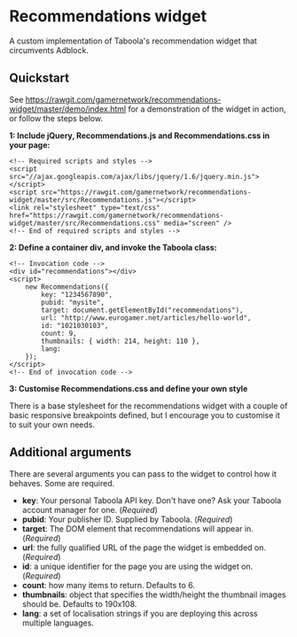 Recommendations widget
======================

A custom implementation of Taboola's recommendation widget that circumvents Adblock.

Quickstart
----------

See https://rawgit.com/gamernetwork/recommendations-widget/master/demo/index.html for a demonstration of the widget in action, or follow the steps below.

**1: Include jQuery, Recommendations.js and Recommendations.css in your page:**
```
<!-- Required scripts and styles -->
<script src="//ajax.googleapis.com/ajax/libs/jquery/1.6/jquery.min.js"></script>
<script src="https://rawgit.com/gamernetwork/recommendations-widget/master/src/Recommendations.js"></script>
<link rel="stylesheet" type="text/css" href="https://rawgit.com/gamernetwork/recommendations-widget/master/src/Recommendations.css" media="screen" />
<!-- End of required scripts and styles --> 
```

**2: Define a container div, and invoke the Taboola class:**
```
<!-- Invocation code -->
<div id="recommendations"></div>
<script>
	new Recommendations({
		key: "1234567890",
		pubid: "mysite",
		target: document.getElementById("recommendations"),
		url: "http://www.eurogamer.net/articles/hello-world",
		id: "1021030103",
		count: 9,
		thumbnails: { width: 214, height: 110 },
		lang: 
	});
</script>
<!-- End of invocation code -->
```

**3: Customise Recommendations.css and define your own style**

There is a base stylesheet for the recommendations widget with a couple of basic responsive breakpoints defined, but I encourage you to customise it to suit your own needs.

Additional arguments
--------------------

There are several arguments you can pass to the widget to control how it behaves. Some are required.

- **key**: Your personal Taboola API key. Don't have one? Ask your Taboola account manager for one. (*Required*)
- **pubid**: Your publisher ID. Supplied by Taboola. (*Required*)
- **target**: The DOM element that recommendations will appear in. (*Required*)
- **url**: the fully qualified URL of the page the widget is embedded on. (*Required*)
- **id**: a unique identifier for the page you are using the widget on. (*Required*)
- **count**: how many items to return. Defaults to 6.
- **thumbnails**: object that specifies the width/height the thumbnail images should be. Defaults to 190x108.
- **lang**: a set of localisation strings if you are deploying this across multiple languages.

